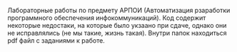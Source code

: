Лабораторные работы по предмету АРПОИ (Автоматизация рзаработки программного обеспечения инфокоммуникаций).
Код содержит некоторые недостаки, на которые было укзаано при сдаче, однако они не исправлялись (не мы такие, жизнь такая).
Внутри папок находиться pdf файл с заданиями к работе.
